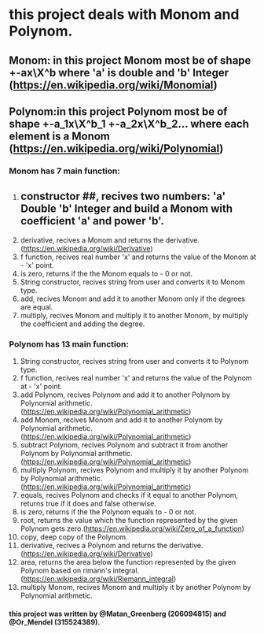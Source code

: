 # this project deals with Monom and Polynom.

## Monom: in this project Monom most be of shape +-ax\X^b where 'a' is double and 'b' Integer (https://en.wikipedia.org/wiki/Monomial)

## Polynom:in this project Polynom most be of shape +-a_1x\X^b_1 +-a_2x\X^b_2... where each element is a Monom (https://en.wikipedia.org/wiki/Polynomial)

### Monom has 7 main function:
1) ## constructor ##, recives two numbers: 'a' Double 'b' Integer and build a Monom with coefficient 'a' and power 'b'.
2) derivative, recives a Monom and returns the derivative. (https://en.wikipedia.org/wiki/Derivative)
3) f function, recives real number 'x' and returns the value of the Monom at - 'x' point.
4) is zero, returns if the the Monom equals to - 0 or not.
5) String constructor, recives string from user and converts it to Monom type.
6) add, recives Monom and add it to another Monom only if the degrees are equal.
7) multiply, recives Monom and multiply it to another Monom, by multiply the coefficient and adding the degree.

### Polynom has 13 main function:
1) String constructor, recives string from user and converts it to Polynom type.
2) f function, recives real number 'x' and returns the value of the Polynom at - 'x' point.
3) add Polynom, recives Polynom and add it to another Polynom by Polynomial arithmetic. (https://en.wikipedia.org/wiki/Polynomial_arithmetic)
4) add Monom, recives Monom and add it to another Polynom by Polynomial arithmetic. (https://en.wikipedia.org/wiki/Polynomial_arithmetic)
5) subtract Polynom, recives Polynom and subtract it from another Polynom by Polynomial arithmetic. (https://en.wikipedia.org/wiki/Polynomial_arithmetic)
6) multiply Polynom, recives Polynom and multiply it by another Polynom by Polynomial arithmetic. (https://en.wikipedia.org/wiki/Polynomial_arithmetic)
7) equals, recives Polynom and checks if it equal to another Polynom, returns true if it does and false otherwise.
8) is zero, returns if the the Polynom equals to - 0 or not.
9) root, returns the value which the function represented by the given Polynom gets zero.(https://en.wikipedia.org/wiki/Zero_of_a_function)
10) copy, deep copy of the Polynom.
11) derivative, recives a Polynom and returns the derivative. (https://en.wikipedia.org/wiki/Derivative)
12) area, returns the area below the function represented by the given Polynom based on rimann's integral.(https://en.wikipedia.org/wiki/Riemann_integral)
13) multiply Monom, recives Monom and multiply it by another Polynom by Polynomial arithmetic.

#### this project was written by @Matan_Greenberg (206094815) and @Or_Mendel (315524389).

